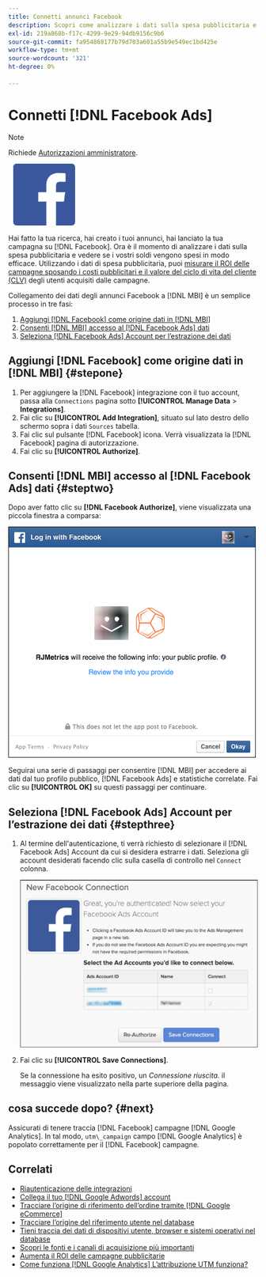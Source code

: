 ```yaml
---
title: Connetti annunci Facebook
description: Scopri come analizzare i dati sulla spesa pubblicitaria e verificare se i tuoi soldi vengono spesi in modo efficace.
exl-id: 219a868b-f17c-4299-9e29-94db9156c9b6
source-git-commit: fa954868177b79d703a601a55b9e549ec1bd425e
workflow-type: tm+mt
source-wordcount: '321'
ht-degree: 0%

---
```


# Connetti [!DNL Facebook Ads]

>[!NOTE]
>
>Richiede [Autorizzazioni amministratore](../../../administrator/user-management/user-management.md).

![](../../../assets/Facebook_Logo.png)

Hai fatto la tua ricerca, hai creato i tuoi annunci, hai lanciato la tua campagna su [!DNL Facebook]. Ora è il momento di analizzare i dati sulla spesa pubblicitaria e vedere se i vostri soldi vengono spesi in modo efficace. Utilizzando i dati di spesa pubblicitaria, puoi [misurare il ROI delle campagne sposando i costi pubblicitari e il valore del ciclo di vita del cliente (CLV)](../../../data-analyst/analysis/roi-ad-camp.md) degli utenti acquisiti dalle campagne.

Collegamento dei dati degli annunci Facebook a [!DNL MBI] è un semplice processo in tre fasi:

1. [Aggiungi [!DNL Facebook] come origine dati in [!DNL MBI]](#stepone)
1. [Consenti [!DNL MBI] accesso al [!DNL Facebook Ads] dati](#steptwo)
1. [Seleziona [!DNL Facebook Ads] Account per l’estrazione dei dati](#stepthree)

## Aggiungi [!DNL Facebook] come origine dati in [!DNL MBI] {#stepone}

1. Per aggiungere la [!DNL Facebook] integrazione con il tuo account, passa alla `Connections` pagina sotto **[!UICONTROL Manage Data** > **Integrations]**.
1. Fai clic su **[!UICONTROL Add Integration]**, situato sul lato destro dello schermo sopra i dati `Sources` tabella.
1. Fai clic sul pulsante [!DNL Facebook] icona. Verrà visualizzata la [!DNL Facebook] pagina di autorizzazione.
1. Fai clic su **[!UICONTROL Authorize]**.

## Consenti [!DNL MBI] accesso al [!DNL Facebook Ads] dati {#steptwo}

Dopo aver fatto clic su **[!DNL Facebook Authorize]**, viene visualizzata una piccola finestra a comparsa:

![](../../../assets/Facebook_Access_Popup.png)

Seguirai una serie di passaggi per consentire [!DNL MBI] per accedere ai dati dal tuo profilo pubblico, [!DNL Facebook Ads] e statistiche correlate. Fai clic su **[!UICONTROL OK]** su questi passaggi per continuare.

## Seleziona [!DNL Facebook Ads] Account per l’estrazione dei dati {#stepthree}

1. Al termine dell&#39;autenticazione, ti verrà richiesto di selezionare il [!DNL Facebook Ads] Account da cui si desidera estrarre i dati. Seleziona gli account desiderati facendo clic sulla casella di controllo nel `Connect` colonna.

   ![](../../../assets/Facebook_Ad_Accounts.png)

1. Fai clic su **[!UICONTROL Save Connections]**.

   Se la connessione ha esito positivo, un *Connessione riuscita.* il messaggio viene visualizzato nella parte superiore della pagina.

## cosa succede dopo? {#next}

Assicurati di tenere traccia [!DNL Facebook] campagne [!DNL Google Analytics]. In tal modo, `utm\_campaign` campo [!DNL Google Analytics] è popolato correttamente per il [!DNL Facebook] campagne.

## Correlati

* [Riautenticazione delle integrazioni](https://experienceleague.adobe.com/docs/commerce-knowledge-base/kb/how-to/mbi-reauthenticating-integrations.html?lang=en)
* [Collega il tuo [!DNL Google Adwords] account](../integrations/google-ecommerce.md)
* [Tracciare l’origine di riferimento dell’ordine tramite [!DNL Google eCommerce]](../integrations/google-ecommerce.md)
* [Tracciare l’origine del riferimento utente nel database](../../analysis/google-track-user-acq.md)
* [Tieni traccia dei dati di dispositivi utente, browser e sistemi operativi nel database](../../analysis/track-usr-dev-browser.md)
* [Scopri le fonti e i canali di acquisizione più importanti](../../analysis/most-value-source-channel.md)
* [Aumenta il ROI delle campagne pubblicitarie](../../analysis/roi-ad-camp.md)
* [Come funziona [!DNL Google Analytics] L’attribuzione UTM funziona?](../../analysis/utm-attributes.md)
